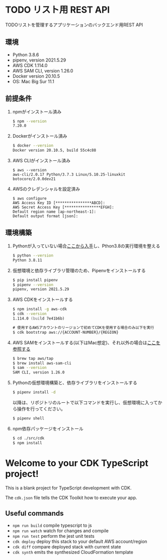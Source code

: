 # TODO リスト用 REST API
TODOリストを管理するアプリケーションのバックエンド用REST API

## 環境
- Python 3.8.6
- pipenv, version 2021.5.29
- AWS CDK 1.114.0 
- AWS SAM CLI, version 1.26.0
- Docker version 20.10.5
- OS: Mac Big Sur 11.1

## 前提条件
1. npmがインストール済み
    ```zsh
    $ npm --version
    7.20.0
    ```
2. Dockerがインストール済み
    ```zsh
    $ docker --version
    Docker version 20.10.5, build 55c4c88
    ```
3. AWS CLIがインストール済み
    ```
    $ aws --version
    aws-cli/2.0.17 Python/3.7.3 Linux/5.10.25-linuxkit botocore/2.0.0dev21
    ```
4. AWSのクレデンシャルを設定済み
    ```
    $ aws configure
    AWS Access Key ID [****************ABCD]: 
    AWS Secret Access Key [****************EFGH]: 
    Default region name [ap-northeast-1]: 
    Default output format [json]: 
    ```
## 環境構築
1. Pythonが入っていない場合[ここから入手](https://www.python.org/downloads/)し、Pthon3.8の実行環境を整える
    ```zsh
    $ python --version
    Python 3.8.11
    ```
1. 仮想環境と依存ライブラリ管理のため、Pipenvをインストールする
    ```zsh
    $ pip install pipenv
    $ pipenv --version
    pipenv, version 2021.5.29
    ```
1. AWS CDKをインストールする
    ```zsh
    $ npm install -g aws-cdk
    $ cdk --version
    1.114.0 (build 7e41b6b)

    # 使用するAWSアカウントのリージョンで初めてCDKを使用する場合のみ以下を実行
    $ cdk bootstrap aws://{ACCOUNT-NUMBER}/{REGION}
    ```
1. AWS SAMをインストールする(以下はMac想定)、それ以外の場合は[ここを参照する](https://docs.aws.amazon.com/ja_jp/serverless-application-model/latest/developerguide/serverless-sam-cli-install.html)
    ```zsh
    $ brew tap aws/tap
    $ brew install aws-sam-cli
    $ sam --version
    SAM CLI, version 1.26.0
    ```

1. Pythonの仮想環境構築と、依存ライブラリをインストールする
    ```zsh
    $ pipenv install -d
    ```
  
    以降は、リポジトリのルートで以下コマンドを実行し、仮想環境に入ってから操作を行ってください。  
    ```zsh
    $ pipenv shell
    ```
1. npm依存パッケージをインストール
    ```zsh
    $ cd ./src/cdk
    $ npm install
    ```

# Welcome to your CDK TypeScript project!

This is a blank project for TypeScript development with CDK.

The `cdk.json` file tells the CDK Toolkit how to execute your app.

## Useful commands

 * `npm run build`   compile typescript to js
 * `npm run watch`   watch for changes and compile
 * `npm run test`    perform the jest unit tests
 * `cdk deploy`      deploy this stack to your default AWS account/region
 * `cdk diff`        compare deployed stack with current state
 * `cdk synth`       emits the synthesized CloudFormation template

